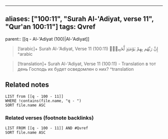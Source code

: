 
---
aliases: ["100:11", "Surah Al-'Adiyat, verse 11", "Qur'an 100:11"]
tags: Qvref
---

parent:: [[q - Al-'Adiyat (100)|Al-'Adiyat]]

> [!arabic]+ Surah Al-'Adiyat, Verse 11 (100:11)
> <span class="quran-arabic">إِنَّ رَبَّهُم بِهِمْ يَوْمَئِذٍ لَّخَبِيرٌۢ</span>
^arabic

> [!translation]+ Surah Al-'Adiyat, Verse 11 (100:11) - Translation
> в тот день Господь их будет осведомлен о них?
^translation



## Related notes
```dataview
LIST from [[q - 100 - 11]]
WHERE !contains(file.name, "q - ")
SORT file.name ASC
```

### Related verses (footnote backlinks)
```dataview
LIST FROM [[q - 100 - 11]] AND #Qvref
SORT file.name ASC
```

